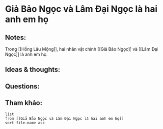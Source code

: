 # Giả Bảo Ngọc và Lâm Đại Ngọc là hai anh em họ

## Notes:
Trong [[Hồng Lâu Mộng]], hai nhân vật chính [[Giả Bảo Ngọc]] và [[Lâm Đại Ngọc]] là anh em họ.

## Ideas & thoughts:

## Questions:


## Tham khảo:
```dataview
list
from [[Giả Bảo Ngọc và Lâm Đại Ngọc là hai anh em họ]]
sort file.name asc
```